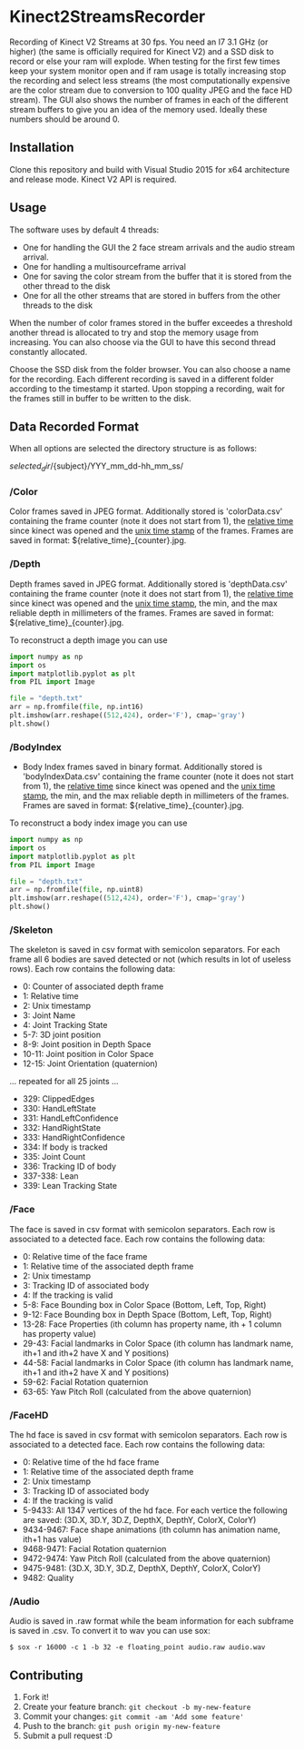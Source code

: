 # Kinect2StreamsRecorder
Recording of Kinect V2 Streams at 30 fps. You need an I7 3.1 GHz (or higher) (the same is officially required for Kinect V2) and a SSD disk
to record or else your ram will explode. When testing for the first few times keep your system monitor open and if ram usage is totally
increasing stop the recording and select less streams (the most computationally expensive are the color stream due to conversion to 100 quality JPEG 
and the face HD stream). The GUI also shows the number of frames in each of the different stream buffers to give you an idea of the 
memory used. Ideally these numbers should be around 0.
## Installation
Clone this repository and build with Visual Studio 2015 for x64 architecture and release mode. Kinect V2 API is required. 
## Usage
The software uses by default 4 threads:
* One for handling the GUI the 2 face stream arrivals and the audio stream arrival.
* One for handling a multisourceframe arrival
* One for saving the color stream from the buffer that it is stored from the other thread to the disk
* One for all the other streams that are stored in buffers from the other threads to the disk

When the number of color frames stored in the buffer exceedes a threshold another thread is allocated to try and stop
the memory usage from increasing. You can also choose via the GUI to have this second thread constantly allocated.

Choose the SSD disk from the folder browser. You can also choose a name for the recording. Each different recording is 
saved in a different folder according to the timestamp it started. Upon stopping a recording, wait for the frames still in buffer to
be written to the disk.

## Data Recorded Format
When all options are selected the directory structure is as follows:

${selected_dir}/${subject}/YYY_mm_dd-hh_mm_ss/

### /Color 
Color frames saved in JPEG format. Additionally stored is 'colorData.csv' containing the frame counter (note it does not start from 1), the [relative time](https://docs.microsoft.com/en-us/uwp/api/Windows.Foundation.TimeSpan) 
since kinect was opened and the [unix time stamp](https://msdn.microsoft.com/en-us/library/system.datetimeoffset.tounixtimemilliseconds(v=vs.110).aspx)  of the frames. Frames are saved in format: ${relative_time}\_{counter}.jpg.

### /Depth
Depth frames saved in JPEG format. Additionally stored is 'depthData.csv' containing the frame counter (note it does not start from 1), the [relative time](https://docs.microsoft.com/en-us/uwp/api/Windows.Foundation.TimeSpan) 
since kinect was opened and the [unix time stamp](https://msdn.microsoft.com/en-us/library/system.datetimeoffset.tounixtimemilliseconds(v=vs.110).aspx), the min, and the max reliable depth in millimeters of the frames. Frames are saved in format: ${relative_time}\_{counter}.jpg. 

To reconstruct a depth image you can use 
```python
import numpy as np
import os
import matplotlib.pyplot as plt
from PIL import Image

file = "depth.txt"
arr = np.fromfile(file, np.int16)
plt.imshow(arr.reshape((512,424), order='F'), cmap='gray')
plt.show()
```

### /BodyIndex
* Body Index frames saved in binary format. Additionally stored is 'bodyIndexData.csv' containing the frame counter (note it does not start from 1), the [relative time](https://docs.microsoft.com/en-us/uwp/api/Windows.Foundation.TimeSpan) 
since kinect was opened and the [unix time stamp](https://msdn.microsoft.com/en-us/library/system.datetimeoffset.tounixtimemilliseconds(v=vs.110).aspx), the min, and the max reliable depth in millimeters of the frames. Frames are saved in format: ${relative_time}\_{counter}.jpg. 

To reconstruct a body index image you can use 
```python
import numpy as np
import os
import matplotlib.pyplot as plt
from PIL import Image

file = "depth.txt"
arr = np.fromfile(file, np.uint8)
plt.imshow(arr.reshape((512,424), order='F'), cmap='gray')
plt.show()
```
### /Skeleton
The skeleton is saved in csv format with semicolon separators. For each frame all 6 bodies are saved detected or not (which results in lot of useless rows). Each row contains the following data:
* 0: Counter of associated depth frame
* 1: Relative time
* 2: Unix timestamp
* 3: Joint Name
* 4: Joint Tracking State
* 5-7: 3D joint position
* 8-9: Joint position in Depth Space
* 10-11: Joint position in Color Space
* 12-15: Joint Orientation (quaternion)

... repeated for all 25 joints ...

* 329: ClippedEdges 
* 330: HandLeftState 
* 331: HandLeftConfidence
* 332: HandRightState 
* 333: HandRightConfidence
* 334: If body is tracked
* 335: Joint Count
* 336: Tracking ID of body
* 337-338: Lean
* 339: Lean Tracking State

### /Face
The face is saved in csv format with semicolon separators. Each row is associated to a detected face.
Each row contains the following data:
* 0: Relative time of the face frame
* 1: Relative time of the associated depth frame
* 2: Unix timestamp
* 3: Tracking ID of associated body
* 4: If the tracking is valid
* 5-8: Face Bounding box in Color Space (Bottom, Left, Top, Right)
* 9-12: Face Bounding box in Depth Space (Bottom, Left, Top, Right)
* 13-28: Face Properties (ith column has property name, ith + 1 column has property value) 
* 29-43: Facial landmarks in Color Space (ith column has landmark name, ith+1 and ith+2 have X and Y positions)
* 44-58: Facial landmarks in Color Space (ith column has landmark name, ith+1 and ith+2 have X and Y positions)
* 59-62: Facial Rotation quaternion
* 63-65: Yaw Pitch Roll (calculated from the above quaternion)

### /FaceHD
The hd face is saved in csv format with semicolon separators. Each row is associated to a detected face.
Each row contains the following data:
* 0: Relative time of the hd face frame
* 1: Relative time of the associated depth frame
* 2: Unix timestamp
* 3: Tracking ID of associated body
* 4: If the tracking is valid
* 5-9433: All 1347 vertices of the hd face. For each vertice the following are saved: (3D.X, 3D.Y, 3D.Z, DepthX, DepthY, ColorX, ColorY)
* 9434-9467: Face shape animations (ith column has animation name, ith+1 has value)
* 9468-9471: Facial Rotation quaternion
* 9472-9474: Yaw Pitch Roll (calculated from the above quaternion)
* 9475-9481: (3D.X, 3D.Y, 3D.Z, DepthX, DepthY, ColorX, ColorY)
* 9482: Quality

### /Audio
Audio is saved in .raw format while the beam information for each subframe is saved in .csv. To convert it to wav you can use sox:
```
$ sox -r 16000 -c 1 -b 32 -e floating_point audio.raw audio.wav
```

## Contributing
1. Fork it!
2. Create your feature branch: `git checkout -b my-new-feature`
3. Commit your changes: `git commit -am 'Add some feature'`
4. Push to the branch: `git push origin my-new-feature`
5. Submit a pull request :D
